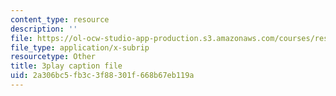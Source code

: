 ```yaml
---
content_type: resource
description: ''
file: https://ol-ocw-studio-app-production.s3.amazonaws.com/courses/res-18-005-highlights-of-calculus-spring-2010/2a306bc5fb3c3f88301f668b67eb119a_4PBYm3FuUNQ.srt
file_type: application/x-subrip
resourcetype: Other
title: 3play caption file
uid: 2a306bc5-fb3c-3f88-301f-668b67eb119a
---
```

